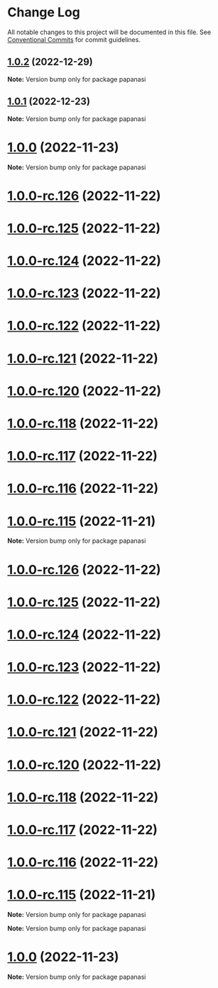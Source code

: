 # Change Log

All notable changes to this project will be documented in this file.
See [Conventional Commits](https://conventionalcommits.org) for commit guidelines.

## [1.0.2](https://github.com/CKGrafico/papanasi/compare/v1.0.1...v1.0.2) (2022-12-29)

**Note:** Version bump only for package papanasi

## [1.0.1](https://github.com/CKGrafico/papanasi/compare/v1.0.0...v1.0.1) (2022-12-23)

**Note:** Version bump only for package papanasi

# [1.0.0](https://github.com/CKGrafico/papanasi/compare/v1.0.0-rc.126...v1.0.0) (2022-11-23)

**Note:** Version bump only for package papanasi

# [1.0.0-rc.126](https://github.com/CKGrafico/papanasi/compare/v1.0.0-rc.125...v1.0.0-rc.126) (2022-11-22)

# [1.0.0-rc.125](https://github.com/CKGrafico/papanasi/compare/v1.0.0-rc.124...v1.0.0-rc.125) (2022-11-22)

# [1.0.0-rc.124](https://github.com/CKGrafico/papanasi/compare/v1.0.0-rc.123...v1.0.0-rc.124) (2022-11-22)

# [1.0.0-rc.123](https://github.com/CKGrafico/papanasi/compare/v1.0.0-rc.122...v1.0.0-rc.123) (2022-11-22)

# [1.0.0-rc.122](https://github.com/CKGrafico/papanasi/compare/v1.0.0-rc.121...v1.0.0-rc.122) (2022-11-22)

# [1.0.0-rc.121](https://github.com/CKGrafico/papanasi/compare/v1.0.0-rc.120...v1.0.0-rc.121) (2022-11-22)

# [1.0.0-rc.120](https://github.com/CKGrafico/papanasi/compare/v1.0.0-rc.118...v1.0.0-rc.120) (2022-11-22)

# [1.0.0-rc.118](https://github.com/CKGrafico/papanasi/compare/v1.0.0-rc.117...v1.0.0-rc.118) (2022-11-22)

# [1.0.0-rc.117](https://github.com/CKGrafico/papanasi/compare/v1.0.0-rc.116...v1.0.0-rc.117) (2022-11-22)

# [1.0.0-rc.116](https://github.com/CKGrafico/papanasi/compare/v1.0.0-rc.115...v1.0.0-rc.116) (2022-11-22)

# [1.0.0-rc.115](https://github.com/CKGrafico/papanasi/compare/v1.0.0-rc.114...v1.0.0-rc.115) (2022-11-21)

**Note:** Version bump only for package papanasi

# [1.0.0-rc.126](https://github.com/CKGrafico/papanasi/compare/v1.0.0-rc.125...v1.0.0-rc.126) (2022-11-22)

# [1.0.0-rc.125](https://github.com/CKGrafico/papanasi/compare/v1.0.0-rc.124...v1.0.0-rc.125) (2022-11-22)

# [1.0.0-rc.124](https://github.com/CKGrafico/papanasi/compare/v1.0.0-rc.123...v1.0.0-rc.124) (2022-11-22)

# [1.0.0-rc.123](https://github.com/CKGrafico/papanasi/compare/v1.0.0-rc.122...v1.0.0-rc.123) (2022-11-22)

# [1.0.0-rc.122](https://github.com/CKGrafico/papanasi/compare/v1.0.0-rc.121...v1.0.0-rc.122) (2022-11-22)

# [1.0.0-rc.121](https://github.com/CKGrafico/papanasi/compare/v1.0.0-rc.120...v1.0.0-rc.121) (2022-11-22)

# [1.0.0-rc.120](https://github.com/CKGrafico/papanasi/compare/v1.0.0-rc.118...v1.0.0-rc.120) (2022-11-22)

# [1.0.0-rc.118](https://github.com/CKGrafico/papanasi/compare/v1.0.0-rc.117...v1.0.0-rc.118) (2022-11-22)

# [1.0.0-rc.117](https://github.com/CKGrafico/papanasi/compare/v1.0.0-rc.116...v1.0.0-rc.117) (2022-11-22)

# [1.0.0-rc.116](https://github.com/CKGrafico/papanasi/compare/v1.0.0-rc.115...v1.0.0-rc.116) (2022-11-22)

# [1.0.0-rc.115](https://github.com/CKGrafico/papanasi/compare/v1.0.0-rc.114...v1.0.0-rc.115) (2022-11-21)

**Note:** Version bump only for package papanasi

**Note:** Version bump only for package papanasi

# [1.0.0](https://github.com/CKGrafico/papanasi/compare/v0.0.3...v1.0.0) (2022-11-23)

**Note:** Version bump only for package papanasi
